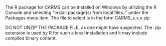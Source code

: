 The R package for CARMS can be installed on Windows by utilizing the R Console
and selecting “Install package(s) from local files..” under the Packages menu
item. The file to select is in the form CARMS_x.x.x.zip

DO NOT UNZIP THE PACKAGE FILE, as one might have suspected. The .zip extension
is used by R for such a local installation and it may include compiled binary
content.
